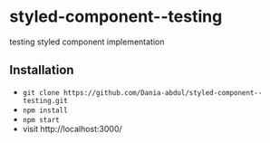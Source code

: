# styled-component--testing
testing styled component implementation


## Installation

* `git clone https://github.com/Dania-abdul/styled-component--testing.git`
* `npm install`
* `npm start`
* visit http://localhost:3000/
